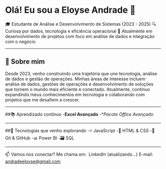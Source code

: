 # Olá! Eu sou a Eloyse Andrade 👋

🎓 Estudante de Análise e Desenvolvimento de Sistemas (2023 - 2025)
🔍 Curiosa por dados, tecnologia e eficiência operacional
🌱 Atualmente em desenvolvimento de projetos com foco em análise de dados e integração com o negócio


---

## 💬 Sobre mim
Desde 2023, venho construindo uma trajetória que une tecnologia, análise de dados e gestão de operações.
Minhas áreas de interesse incluem análise de dados, gestões de operações e desenvolvimento de soluções que tornem o mundo mais eficiente e conectado. Atualmente, continuo expandindo meus conhecimentos em tecnologia e colaborando com projetos que me desafiem a crescer.

---

##📚 Aprendizado contínuo
-**Excel Avançado**
-**Pacote Office Avançado*

  ---
  
##🚀 Tecnologias que venho explorando
-⚡ JavaScript
-🎨 HTML & CSS
-🔧 Git & GitHub
-📊 Power BI
-🗃️ SQL

---
📫 Vamos nos conectar? Me chama em: 
LinkedIn (atualizando...)
E-mail: andradeeloyse@gmail.com
